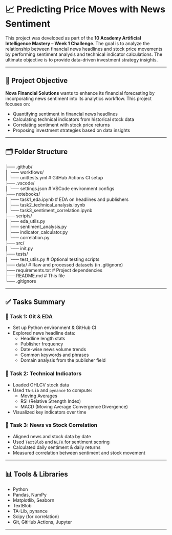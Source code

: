 # 📈 Predicting Price Moves with News Sentiment

This project was developed as part of the **10 Academy Artificial Intelligence Mastery – Week 1 Challenge**. The goal is to analyze the relationship between financial news headlines and stock price movements by performing sentiment analysis and technical indicator calculations. The ultimate objective is to provide data-driven investment strategy insights.

---

## 🧠 Project Objective

**Nova Financial Solutions** wants to enhance its financial forecasting by incorporating news sentiment into its analytics workflow. This project focuses on:

- Quantifying sentiment in financial news headlines
- Calculating technical indicators from historical stock data
- Correlating sentiment with stock price returns
- Proposing investment strategies based on data insights

---

## 🗂️ Folder Structure

├── .github/  
│ └── workflows/  
│ └── unittests.yml # GitHub Actions CI setup  
├── .vscode/   
│ └── settings.json # VSCode environment configs  
├── notebooks/  
│ ├── task1_eda.ipynb # EDA on headlines and publishers   
│ ├── task2_technical_analysis.ipynb  
│ └── task3_sentiment_correlation.ipynb  
├── scripts/  
│ ├── eda_utils.py  
│ ├── sentiment_analysis.py  
│ ├── indicator_calculator.py  
│ └── correlation.py  
├── src/  
│ └── init.py  
├── tests/  
│ └── test_utils.py # Optional testing scripts  
├── data/ # Raw and processed datasets (in .gitignore)  
├── requirements.txt # Project dependencies  
├── README.md # This file  
└── .gitignore  


---

## ✅ Tasks Summary

### 🔹 Task 1: Git & EDA
- Set up Python environment & GitHub CI
- Explored news headline data:
  - Headline length stats
  - Publisher frequency
  - Date-wise news volume trends
  - Common keywords and phrases
  - Domain analysis from the publisher field

### 🔹 Task 2: Technical Indicators
- Loaded OHLCV stock data
- Used `TA-Lib` and `pynance` to compute:
  - Moving Averages
  - RSI (Relative Strength Index)
  - MACD (Moving Average Convergence Divergence)
- Visualized key indicators over time

### 🔹 Task 3: News vs Stock Correlation
- Aligned news and stock data by date
- Used `TextBlob` and `NLTK` for sentiment scoring
- Calculated daily sentiment & daily returns
- Measured correlation between sentiment and stock movement

---

## 📊 Tools & Libraries

- Python
- Pandas, NumPy
- Matplotlib, Seaborn
- TextBlob
- TA-Lib, pynance
- Scipy (for correlation)
- Git, GitHub Actions, Jupyter

---
